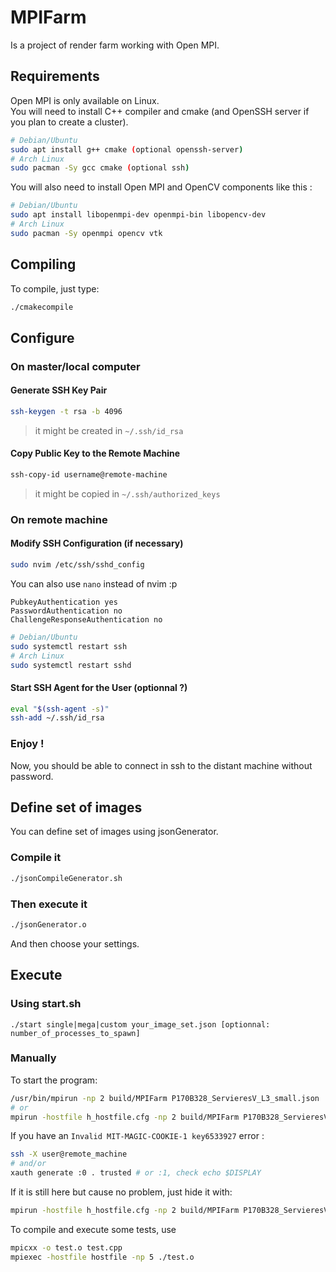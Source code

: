 # MPIFarm
Is a project of render farm working with Open MPI.

## Requirements
Open MPI is only available on Linux.<br>
You will need to install C++ compiler and cmake (and OpenSSH server if you plan to create a cluster).
```bash
# Debian/Ubuntu
sudo apt install g++ cmake (optional openssh-server)
# Arch Linux
sudo pacman -Sy gcc cmake (optional ssh)
```
You will also need to install Open MPI and OpenCV components like this : 
```bash
# Debian/Ubuntu
sudo apt install libopenmpi-dev openmpi-bin libopencv-dev
# Arch Linux
sudo pacman -Sy openmpi opencv vtk
```

## Compiling
To compile, just type:
```bash
./cmakecompile
```

## Configure

### On master/local computer

#### Generate SSH Key Pair
```bash
ssh-keygen -t rsa -b 4096
```
> it might be created in `~/.ssh/id_rsa`

#### Copy Public Key to the Remote Machine
```bash
ssh-copy-id username@remote-machine
```
> it might be copied in `~/.ssh/authorized_keys`

### On remote machine

#### Modify SSH Configuration (if necessary)

```bash
sudo nvim /etc/ssh/sshd_config
```
You can also use `nano` instead of nvim :p

```
PubkeyAuthentication yes
PasswordAuthentication no
ChallengeResponseAuthentication no
```

```bash
# Debian/Ubuntu
sudo systemctl restart ssh
# Arch Linux
sudo systemctl restart sshd
```

#### Start SSH Agent for the User (optionnal ?)

```bash
eval "$(ssh-agent -s)"
ssh-add ~/.ssh/id_rsa
```

### Enjoy !
Now, you should be able to connect in ssh to the distant machine without password.

## Define set of images
You can define set of images using jsonGenerator.
### Compile it
```bash
./jsonCompileGenerator.sh
```
### Then execute it
```bash
./jsonGenerator.o
```
And then choose your settings.

## Execute
### Using start.sh
```
./start single|mega|custom your_image_set.json [optionnal: number_of_processes_to_spawn]
```

### Manually
To start the program:
```bash
/usr/bin/mpirun -np 2 build/MPIFarm P170B328_ServieresV_L3_small.json
# or
mpirun -hostfile h_hostfile.cfg -np 2 build/MPIFarm P170B328_ServieresV_L3_small.json
```
If you have an `Invalid MIT-MAGIC-COOKIE-1 key6533927` error : 
```bash
ssh -X user@remote_machine
# and/or
xauth generate :0 . trusted # or :1, check echo $DISPLAY
```
If it is still here but cause no problem, just hide it with:
```bash
mpirun -hostfile h_hostfile.cfg -np 2 build/MPIFarm P170B328_ServieresV_L3_small.json 2>/dev/null
```

To compile and execute some tests, use
```bash
mpicxx -o test.o test.cpp
mpiexec -hostfile hostfile -np 5 ./test.o
```